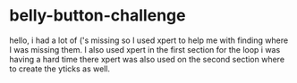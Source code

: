 # belly-button-challenge
hello, i had a lot of ('s missing so I used xpert to help me with finding where I was missing them.
I also used xpert in the first section for the loop i was having a hard time there
xpert was also used on the second section where to create the yticks as well.